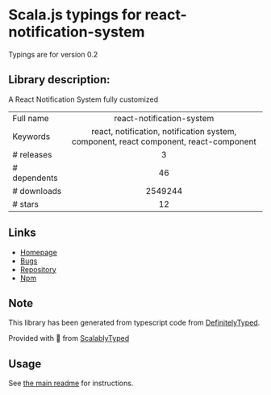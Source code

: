 
# Scala.js typings for react-notification-system

Typings are for version 0.2

## Library description:
A React Notification System fully customized

|                    |                 |
| ------------------ | :-------------: |
| Full name          | react-notification-system |
| Keywords           | react, notification, notification system, component, react component, react-component |
| # releases         | 3 |
| # dependents       | 46 |
| # downloads        | 2549244 |
| # stars            | 12 |

## Links
- [Homepage](https://github.com/igorprado/react-notification-system)
- [Bugs](https://github.com/igorprado/react-notification-system/issues)
- [Repository](https://github.com/igorprado/react-notification-system)
- [Npm](https://www.npmjs.com/package/react-notification-system)
    


## Note
This library has been generated from typescript code from [DefinitelyTyped](https://definitelytyped.org).

Provided with :purple_heart: from [ScalablyTyped](https://github.com/oyvindberg/ScalablyTyped)

## Usage
See [the main readme](../../readme.md) for instructions.


